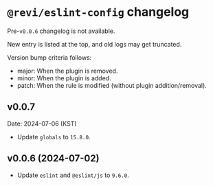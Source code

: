 # `@revi/eslint-config` changelog

Pre-`v0.0.6` changelog is not available.

New entry is listed at the top, and old logs may get truncated.

Version bump criteria follows:

- major: When the plugin is removed.
- minor: When the plugin is added.
- patch: When the rule is modified (without plugin addition/removal).

## v0.0.7

Date: 2024-07-06 (KST)

- Update `globals` to `15.8.0`.

## v0.0.6 (2024-07-02)

- Update `eslint` and `@eslint/js` to `9.6.0`.
